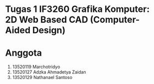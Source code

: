 # Tugas 1 IF3260 Grafika Komputer: 2D Web Based CAD (Computer-Aided Design)

# Anggota
1. 13520119 Marchotridyo
2. 13520127 Adzka Ahmadetya Zaidan
3. 13520129 Nathanael Santoso

